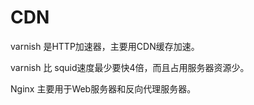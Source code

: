 # CDN

varnish 是HTTP加速器，主要用CDN缓存加速。 

varnish 比 squid速度最少要快4倍，而且占用服务器资源少。

Nginx 主要用于Web服务器和反向代理服务器。